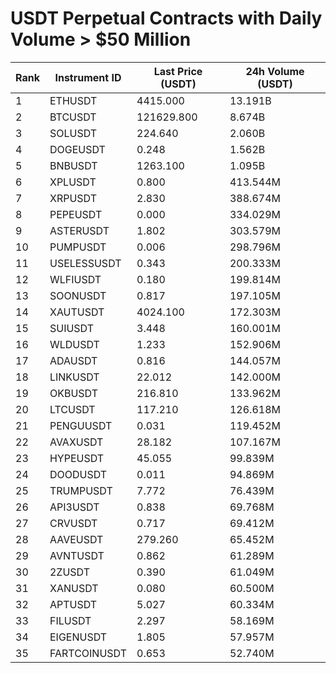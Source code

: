 # USDT Perpetual Contracts with Daily Volume > $50 Million

| Rank | Instrument ID | Last Price (USDT) | 24h Volume (USDT) |
|------|---------------|-------------------|-------------------|
| 1 | ETHUSDT | 4415.000 | 13.191B |
| 2 | BTCUSDT | 121629.800 | 8.674B |
| 3 | SOLUSDT | 224.640 | 2.060B |
| 4 | DOGEUSDT | 0.248 | 1.562B |
| 5 | BNBUSDT | 1263.100 | 1.095B |
| 6 | XPLUSDT | 0.800 | 413.544M |
| 7 | XRPUSDT | 2.830 | 388.674M |
| 8 | PEPEUSDT | 0.000 | 334.029M |
| 9 | ASTERUSDT | 1.802 | 303.579M |
| 10 | PUMPUSDT | 0.006 | 298.796M |
| 11 | USELESSUSDT | 0.343 | 200.333M |
| 12 | WLFIUSDT | 0.180 | 199.814M |
| 13 | SOONUSDT | 0.817 | 197.105M |
| 14 | XAUTUSDT | 4024.100 | 172.303M |
| 15 | SUIUSDT | 3.448 | 160.001M |
| 16 | WLDUSDT | 1.233 | 152.906M |
| 17 | ADAUSDT | 0.816 | 144.057M |
| 18 | LINKUSDT | 22.012 | 142.000M |
| 19 | OKBUSDT | 216.810 | 133.962M |
| 20 | LTCUSDT | 117.210 | 126.618M |
| 21 | PENGUUSDT | 0.031 | 119.452M |
| 22 | AVAXUSDT | 28.182 | 107.167M |
| 23 | HYPEUSDT | 45.055 | 99.839M |
| 24 | DOODUSDT | 0.011 | 94.869M |
| 25 | TRUMPUSDT | 7.772 | 76.439M |
| 26 | API3USDT | 0.838 | 69.768M |
| 27 | CRVUSDT | 0.717 | 69.412M |
| 28 | AAVEUSDT | 279.260 | 65.452M |
| 29 | AVNTUSDT | 0.862 | 61.289M |
| 30 | 2ZUSDT | 0.390 | 61.049M |
| 31 | XANUSDT | 0.080 | 60.500M |
| 32 | APTUSDT | 5.027 | 60.334M |
| 33 | FILUSDT | 2.297 | 58.169M |
| 34 | EIGENUSDT | 1.805 | 57.957M |
| 35 | FARTCOINUSDT | 0.653 | 52.740M |
